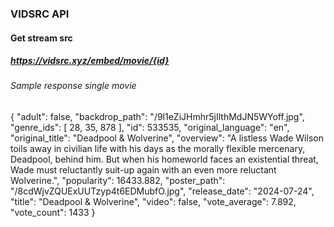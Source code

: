 ### VIDSRC API
#### Get stream src
##### https://vidsrc.xyz/embed/movie/{id}
###### Sample response single movie

{
      "adult": false,
      "backdrop_path": "/9l1eZiJHmhr5jIlthMdJN5WYoff.jpg",
      "genre_ids": [
        28,
        35,
        878
      ],
      "id": 533535,
      "original_language": "en",
      "original_title": "Deadpool & Wolverine",
      "overview": "A listless Wade Wilson toils away in civilian life with his days as the morally flexible mercenary, Deadpool, behind him. But when his homeworld faces an existential threat, Wade must reluctantly suit-up again with an even more reluctant Wolverine.",
      "popularity": 16433.882,
      "poster_path": "/8cdWjvZQUExUUTzyp4t6EDMubfO.jpg",
      "release_date": "2024-07-24",
      "title": "Deadpool & Wolverine",
      "video": false,
      "vote_average": 7.892,
      "vote_count": 1433
}
